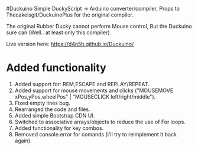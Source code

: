 #Duckuino
Simple DuckyScript -> Arduino converter/compiler, Props to Thecakeisgit/DuckuinoPlus for the original compiler.

The original Rubber Ducky cannot perform Mouse control, But the Duckuino sure can (Well.. at least only this compiler).

Live version here: https://d4n5h.github.io/Duckuino/



# Added functionality
1. Added support for: REM,ESCAPE and REPLAY/REPEAT.
2. Added support for mouse movements and clicks ("MOUSEMOVE xPos,yPos,wheelPos" | "MOUSECLICK left/right/middle").
3. Fixed empty lines bug.
4. Rearranged the code and files.
5. Added simple Bootstrap CDN UI.
6. Switched to associative arrays/objects to reduce the use of For loops.
7. Added functionality for key combos.
8. Removed console.error for comands (i'll try to reimplement it back again).
